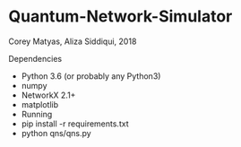 # Quantum-Network-Simulator  
Corey Matyas, Aliza Siddiqui, 2018  

Dependencies  
* Python 3.6 (or probably any Python3)
* numpy
* NetworkX 2.1+
* matplotlib
* Running
* pip install -r requirements.txt
* python qns/qns.py
